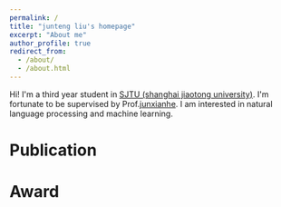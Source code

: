 ```yaml
---
permalink: /
title: "junteng liu's homepage"
excerpt: "About me"
author_profile: true
redirect_from: 
  - /about/
  - /about.html
---
```


Hi! I'm a third year student in [SJTU (shanghai jiaotong university)](https://en.sjtu.edu.cn/). I'm fortunate to be supervised by Prof.[junxianhe](https://jxhe.github.io/). I am interested in natural language processing and machine learning.  

Publication
======

Award
======



